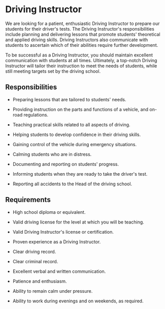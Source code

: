 # Driving Instructor

We are looking for a patient, enthusiastic Driving Instructor to prepare our students for their driver's tests. The Driving Instructor's responsibilities include planning and delivering lessons that promote students' theoretical and applied driving skills. Driving Instructors also communicate with students to ascertain which of their abilities require further development.

To be successful as a Driving Instructor, you should maintain excellent communication with students at all times. Ultimately, a top-notch Driving Instructor will tailor their instruction to meet the needs of students, while still meeting targets set by the driving school.

## Responsibilities

* Preparing lessons that are tailored to students' needs.

* Providing instruction on the parts and functions of a vehicle, and on-road regulations.

* Teaching practical skills related to all aspects of driving.

* Helping students to develop confidence in their driving skills.

* Gaining control of the vehicle during emergency situations.

* Calming students who are in distress.

* Documenting and reporting on students' progress.

* Informing students when they are ready to take the driver's test.

* Reporting all accidents to the Head of the driving school.

## Requirements

* High school diploma or equivalent.

* Valid driving license for the level at which you will be teaching.

* Valid Driving Instructor's license or certification.

* Proven experience as a Driving Instructor.

* Clear driving record.

* Clear criminal record.

* Excellent verbal and written communication.

* Patience and enthusiasm.

* Ability to remain calm under pressure.

* Ability to work during evenings and on weekends, as required.

